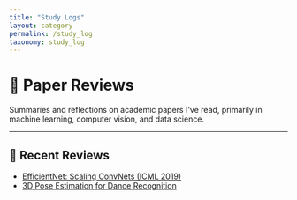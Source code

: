 ```yaml
---
title: "Study Logs"
layout: category
permalink: /study_log
taxonomy: study_log
---
```



# 📄 Paper Reviews

Summaries and reflections on academic papers I've read, primarily in machine learning, computer vision, and data science.

---

## 🧾 Recent Reviews

- [EfficientNet: Scaling ConvNets (ICML 2019)](/posts/2025-07-15-efficientnet-day5)
- [3D Pose Estimation for Dance Recognition](/posts/2025-07-18-dance-day2)
